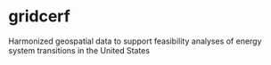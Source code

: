 # gridcerf
Harmonized geospatial data to support feasibility analyses of energy system transitions in the United States
